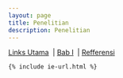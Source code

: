 ```yaml
---
layout: page
title: Penelitian
description: Penelitian
---
```


<!-- BODY -->

<div class="tocContainer">
	<a href="#"  onclick="showx('i3e')">Links Utama</a>
	&nbsp;|&nbsp;<a href="#"  onclick="showx('bab1')">Bab I</a>
	&nbsp;|&nbsp;<a href="#"  onclick="showx('reff')">Refferensi</a>

<!--
	&nbsp;|&nbsp;<a href="#"  onclick="showx('reff-tes')">Tes Video Url</a>
	&nbsp;|&nbsp;<a href="#"  onclick="showx('reff-tes')">Tes Video Url</a>
-->
</div>

<div id="i3e" style="display:block" border="0" class="tocContainer">

	{% include ie-url.html %}

</div>
<div id="bab1" style="display:none" border="0">
	<h4> BAB I </h4>

	{% include penelitian/bab1.html %}

</div>
<div id="reff" style="display:none" border="0">
	<h4> Referensi Papers | <a href="#" id="cl" onclick="rowtc()">Column</a><a href="#" id="rw" onclick="ctrow()">Rows</a>
</h4>

	{% include penelitian/reff-ts.html %}

</div>
<!--
<div id="reff-tes" style="display:none" border="0">
	<h4>Tes Video Url </h4>
<ul>

</ul>

</div>
-->
<!--



<button onclick="topFunction()" id="myBtn" title="Go to top">xxx-Top</button>
-->
